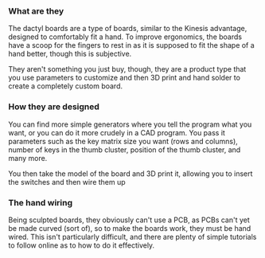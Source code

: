 ### What are they
The dactyl boards are a type of boards, similar to the Kinesis advantage, designed to comfortably fit a hand. To improve ergonomics, the boards have a scoop for the fingers to rest in as it is supposed to fit the shape of a hand better, though this is subjective.

They aren't something you just buy, though, they are a product type that you use parameters to customize and then 3D print and hand solder to create a completely custom board.

### How they are designed
You can find more simple generators where you tell the program what you want, or you can do it more crudely in a CAD program. You pass it parameters such as the key matrix size you want (rows and columns), number of keys in the thumb cluster, position of the thumb cluster, and many more.

You then take the model of the board and 3D print it, allowing you to insert the switches and then wire them up

### The hand wiring
Being sculpted boards, they obviously can't use a PCB, as PCBs can't yet be made curved (sort of), so to make the boards work, they must be hand wired.
This isn't particularly difficult, and there are plenty of simple tutorials to follow online as to how to do it effectively. 